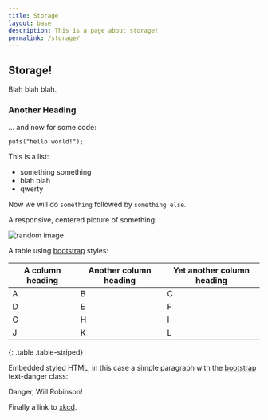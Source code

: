 ```yaml
---
title: Storage
layout: base
description: This is a page about storage!
permalink: /storage/
---
```


## Storage!

Blah blah blah.

### Another Heading

... and now for some code:

~~~
puts("hello world!");
~~~

This is a list:

- something something
- blah blah
- qwerty

Now we will do `something` followed by `something else`.

A responsive, centered picture of something:

<p><img src="{{ site.baseurl }}/images/cloud.jpg" class="img-responsive center-block" alt="random image"/></p>

A table using [bootstrap](http://getbootstrap.com) styles:

| A column heading | Another column heading | Yet another column heading |
| ---- | ---- | ---- |
| A | B | C |
| D | E | F |
| G | H | I |
| J | K | L |
{: .table .table-striped}

Embedded styled HTML, in this case a simple paragraph with the [bootstrap](http://getbootstrap.com) text-danger class:

<p class="text-danger">Danger, Will Robinson!</p>

Finally a link to [xkcd](http://xkcd.com).

